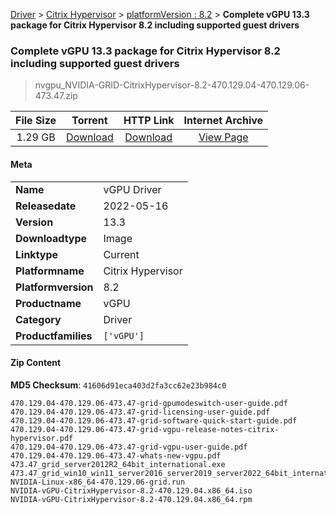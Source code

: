 
[Driver](/README.md)  >  [Citrix Hypervisor](/index/Driver/Citrix_Hypervisor.md)  >  [platformVersion : 8.2](/index/Driver/Citrix_Hypervisor/8.2.md)  >  **Complete vGPU 13.3 package for Citrix Hypervisor 8.2 including supported guest drivers**


###    Complete vGPU 13.3 package for Citrix Hypervisor 8.2 including supported guest drivers

> nvgpu_NVIDIA-GRID-CitrixHypervisor-8.2-470.129.04-470.129.06-473.47.zip   


| **File Size** | **Torrent**  | **HTTP Link** | **Internet Archive** |
|:-------------:|:------------:|:-------------:|:--------------------:|
| 1.29 GB |  [Download](https://archive.org/download/nvgpu_NVIDIA-GRID-CitrixHypervisor-8.2-470.129.04-470.129.06-473.47.zip/nvgpu_NVIDIA-GRID-CitrixHypervisor-8.2-470.129.04-470.129.06-473.47.zip_archive.torrent)       | [Download](https://archive.org/compress/nvgpu_NVIDIA-GRID-CitrixHypervisor-8.2-470.129.04-470.129.06-473.47.zip) | [View Page](https://archive.org/details/nvgpu_NVIDIA-GRID-CitrixHypervisor-8.2-470.129.04-470.129.06-473.47.zip)       |

#### Meta

<table>
<tr><td><strong>Name</strong></td><td>vGPU Driver</td></tr>
<tr><td><strong>Releasedate</strong></td><td>2022-05-16</td></tr>
<tr><td><strong>Version</strong></td><td>13.3</td></tr>
<tr><td><strong>Downloadtype</strong></td><td>Image</td></tr>
<tr><td><strong>Linktype</strong></td><td>Current</td></tr>
<tr><td><strong>Platformname</strong></td><td>Citrix Hypervisor</td></tr>
<tr><td><strong>Platformversion</strong></td><td>8.2</td></tr>
<tr><td><strong>Productname</strong></td><td>vGPU</td></tr>
<tr><td><strong>Category</strong></td><td>Driver</td></tr>
<tr><td><strong>Productfamilies</strong></td><td><code>['vGPU']</code></td></tr>
</table>

#### Zip Content

**MD5 Checksum**: `41606d91eca403d2fa3cc62e23b984c0`

```text
470.129.04-470.129.06-473.47-grid-gpumodeswitch-user-guide.pdf
470.129.04-470.129.06-473.47-grid-licensing-user-guide.pdf
470.129.04-470.129.06-473.47-grid-software-quick-start-guide.pdf
470.129.04-470.129.06-473.47-grid-vgpu-release-notes-citrix-hypervisor.pdf
470.129.04-470.129.06-473.47-grid-vgpu-user-guide.pdf
470.129.04-470.129.06-473.47-whats-new-vgpu.pdf
473.47_grid_server2012R2_64bit_international.exe
473.47_grid_win10_win11_server2016_server2019_server2022_64bit_international.exe
NVIDIA-Linux-x86_64-470.129.06-grid.run
NVIDIA-vGPU-CitrixHypervisor-8.2-470.129.04.x86_64.iso
NVIDIA-vGPU-CitrixHypervisor-8.2-470.129.04.x86_64.rpm
```